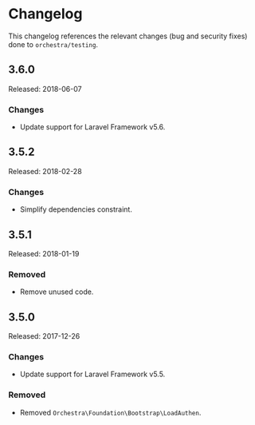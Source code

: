 # Changelog

This changelog references the relevant changes (bug and security fixes) done to `orchestra/testing`.

## 3.6.0

Released: 2018-06-07

### Changes

* Update support for Laravel Framework v5.6.

## 3.5.2

Released: 2018-02-28

### Changes

* Simplify dependencies constraint.

## 3.5.1

Released: 2018-01-19

### Removed

* Remove unused code.

## 3.5.0

Released: 2017-12-26

### Changes

* Update support for Laravel Framework v5.5.

### Removed

* Removed `Orchestra\Foundation\Bootstrap\LoadAuthen`.

